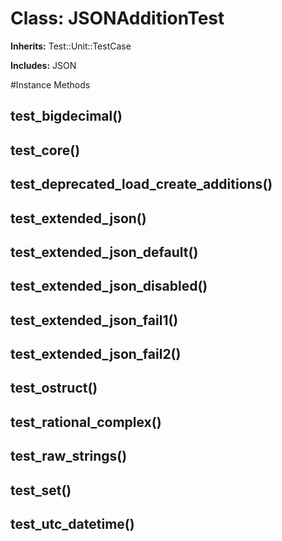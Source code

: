 # Class: JSONAdditionTest
**Inherits:** Test::Unit::TestCase
    
**Includes:** JSON
  




#Instance Methods
## test_bigdecimal() [](#method-i-test_bigdecimal)

## test_core() [](#method-i-test_core)

## test_deprecated_load_create_additions() [](#method-i-test_deprecated_load_create_additions)

## test_extended_json() [](#method-i-test_extended_json)

## test_extended_json_default() [](#method-i-test_extended_json_default)

## test_extended_json_disabled() [](#method-i-test_extended_json_disabled)

## test_extended_json_fail1() [](#method-i-test_extended_json_fail1)

## test_extended_json_fail2() [](#method-i-test_extended_json_fail2)

## test_ostruct() [](#method-i-test_ostruct)

## test_rational_complex() [](#method-i-test_rational_complex)

## test_raw_strings() [](#method-i-test_raw_strings)

## test_set() [](#method-i-test_set)

## test_utc_datetime() [](#method-i-test_utc_datetime)

